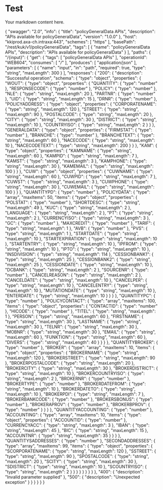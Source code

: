 # Test

Your markdown content here.

<!-- DYNAMIC_TEMPLATE_START -->
{
  "swagger": "2.0",
  "info": {
    "title": "policyGeneralData APIs",
    "description": "APIs available for policyGeneralData",
    "version": "1.0.0"
  },
  "host": "kkiprod.axa-ch.intraxa:443",
  "schemes": [
    "https"
  ],
  "basePath": "/rest/kuk/v1/policyGeneralData",
  "tags": [
    {
      "name": "policyGeneralData APIs",
      "description": "APIs available for policyGeneralData"
    }
  ],
  "paths": {
    "/{input}": {
      "get": {
        "tags": [
          "policyGeneralData APIs"
        ],
        "operationId": "WEB604",
        "consumes": [
          "*/*"
        ],
        "produces": [
          "application/json"
        ],
        "parameters": [
          {
            "name": "input",
            "in": "path",
            "required": true,
            "type": "string",
            "maxLength": 300
          }
        ],
        "responses": {
          "200": {
            "description": "Successful operation",
            "schema": {
              "type": "object",
              "properties": {
                "WOUT": {
                  "type": "object",
                  "properties": {
                    "QUANTITY": {
                      "type": "number"
                    },
                    "RESPONSECODE": {
                      "type": "number"
                    },
                    "POLICY": {
                      "type": "number"
                    },
                    "NLE": {
                      "type": "string",
                      "maxLength": 20
                    },
                    "PARTNR": {
                      "type": "number"
                    },
                    "UID": {
                      "type": "string",
                      "maxLength": 15
                    },
                    "DRNR": {
                      "type": "number"
                    },
                    "POLICYADDRESS": {
                      "type": "object",
                      "properties": {
                        "CORPORATENAME": {
                          "type": "string",
                          "maxLength": 120
                        },
                        "STREET": {
                          "type": "string",
                          "maxLength": 90
                        },
                        "POSTALCODE": {
                          "type": "string",
                          "maxLength": 20
                        },
                        "CITY": {
                          "type": "string",
                          "maxLength": 30
                        },
                        "DISTRICT": {
                          "type": "string",
                          "maxLength": 10
                        },
                        "COUNTRYISO": {
                          "type": "string",
                          "maxLength": 2
                        }
                      }
                    },
                    "GENERALDATA": {
                      "type": "object",
                      "properties": {
                        "FIRMSTAT": {
                          "type": "number"
                        },
                        "BRANCHE": {
                          "type": "number"
                        },
                        "BRANCHETEXT": {
                          "type": "string",
                          "maxLength": 60
                        },
                        "NACECODE": {
                          "type": "string",
                          "maxLength": 10
                        },
                        "NACECODETEXT": {
                          "type": "string",
                          "maxLength": 200
                        }
                      }
                    },
                    "KAM": {
                      "type": "object",
                      "properties": {
                        "KAMNAME": {
                          "type": "string",
                          "maxLength": 60
                        },
                        "KAMPID": {
                          "type": "string",
                          "maxLength": 7
                        },
                        "KAMST": {
                          "type": "string",
                          "maxLength": 3
                        },
                        "KAMPHONE": {
                          "type": "string",
                          "maxLength": 30
                        },
                        "KAMEMAIL": {
                          "type": "string",
                          "maxLength": 100
                        }
                      }
                    },
                    "CUW": {
                      "type": "object",
                      "properties": {
                        "CUWNAME": {
                          "type": "string",
                          "maxLength": 60
                        },
                        "CUWPID": {
                          "type": "string",
                          "maxLength": 7
                        },
                        "CUWST": {
                          "type": "string",
                          "maxLength": 3
                        },
                        "CUWPHONE": {
                          "type": "string",
                          "maxLength": 30
                        },
                        "CUWEMAIL": {
                          "type": "string",
                          "maxLength": 100
                        }
                      }
                    },
                    "QUANTITYPD": {
                      "type": "number"
                    },
                    "POLICYDATA": {
                      "type": "array",
                      "maxItems": 50,
                      "items": {
                        "type": "object",
                        "properties": {
                          "POLSTAT": {
                            "type": "number"
                          },
                          "SHORTDESC": {
                            "type": "string",
                            "maxLength": 49
                          },
                          "KUC": {
                            "type": "string",
                            "maxLength": 2
                          },
                          "LANGUAGE": {
                            "type": "string",
                            "maxLength": 2
                          },
                          "PT": {
                            "type": "string",
                            "maxLength": 2
                          },
                          "CURRENCYISO": {
                            "type": "string",
                            "maxLength": 3
                          },
                          "GC": {
                            "type": "number"
                          },
                          "MAXCREDIT": {
                            "type": "number"
                          },
                          "TARIF": {
                            "type": "string",
                            "maxLength": 1
                          },
                          "AVB": {
                            "type": "number"
                          },
                          "PVS": {
                            "type": "string",
                            "maxLength": 1
                          },
                          "STARTDATE": {
                            "type": "string",
                            "maxLength": 10
                          },
                          "STARTEXPIRATION": {
                            "type": "string",
                            "maxLength": 10
                          },
                          "STARTENTRY": {
                            "type": "string",
                            "maxLength": 10
                          },
                          "IPFROM": {
                            "type": "string",
                            "maxLength": 10
                          },
                          "IPTO": {
                            "type": "string",
                            "maxLength": 10
                          },
                          "INSDIVISION": {
                            "type": "string",
                            "maxLength": 114
                          },
                          "CESSIONBANK1": {
                            "type": "string",
                            "maxLength": 25
                          },
                          "CESSIONBANK2": {
                            "type": "string",
                            "maxLength": 25
                          },
                          "CESSIONDATE": {
                            "type": "string",
                            "maxLength": 10
                          },
                          "DCBANK": {
                            "type": "string",
                            "maxLength": 2
                          },
                          "SOURCENR": {
                            "type": "number"
                          },
                          "CANCELREASON": {
                            "type": "string",
                            "maxLength": 2
                          },
                          "CANCELDATE": {
                            "type": "string",
                            "maxLength": 10
                          },
                          "CANCELPER": {
                            "type": "string",
                            "maxLength": 10
                          },
                          "CANCELENTRY": {
                            "type": "string",
                            "maxLength": 10
                          },
                          "MUTATIONDATE": {
                            "type": "string",
                            "maxLength": 10
                          },
                          "ENTERDATE": {
                            "type": "string",
                            "maxLength": 10
                          }
                        }
                      }
                    },
                    "QUANTITYPC": {
                      "type": "number"
                    },
                    "POLICYCONTACT": {
                      "type": "array",
                      "maxItems": 100,
                      "items": {
                        "type": "object",
                        "properties": {
                          "CONTACTID": {
                            "type": "number"
                          },
                          "HICODE": {
                            "type": "number"
                          },
                          "TITEL": {
                            "type": "string",
                            "maxLength": 1
                          },
                          "PERSON": {
                            "type": "string",
                            "maxLength": 60
                          },
                          "FIRSTNAME": {
                            "type": "string",
                            "maxLength": 30
                          },
                          "LASTNAME": {
                            "type": "string",
                            "maxLength": 30
                          },
                          "TELNR": {
                            "type": "string",
                            "maxLength": 30
                          },
                          "MOBNR": {
                            "type": "string",
                            "maxLength": 30
                          },
                          "EMAIL": {
                            "type": "string",
                            "maxLength": 60
                          },
                          "FUNKTION": {
                            "type": "string",
                            "maxLength": 60
                          },
                          "DIVERS": {
                            "type": "string",
                            "maxLength": 40
                          }
                        }
                      }
                    },
                    "QUANTITYBROKER": {
                      "type": "number"
                    },
                    "BROKER": {
                      "type": "array",
                      "maxItems": 10,
                      "items": {
                        "type": "object",
                        "properties": {
                          "BROKERNAME": {
                            "type": "string",
                            "maxLength": 120
                          },
                          "BROKERSTREET": {
                            "type": "string",
                            "maxLength": 90
                          },
                          "BROKERPOSTALCODE": {
                            "type": "string",
                            "maxLength": 20
                          },
                          "BROKERCITY": {
                            "type": "string",
                            "maxLength": 30
                          },
                          "BROKERDISTRICT": {
                            "type": "string",
                            "maxLength": 10
                          },
                          "BROKERCOUNTRYISO": {
                            "type": "string",
                            "maxLength": 2
                          },
                          "BROKERNR": {
                            "type": "number"
                          },
                          "BROKERTYPE": {
                            "type": "number"
                          },
                          "BROKERDATEFROM": {
                            "type": "string",
                            "maxLength": 10
                          },
                          "BROKERDATETO": {
                            "type": "string",
                            "maxLength": 10
                          },
                          "BROKERPDI": {
                            "type": "string",
                            "maxLength": 7
                          },
                          "BROKERBANKCODE": {
                            "type": "number"
                          },
                          "BROKERSBONUS": {
                            "type": "number"
                          },
                          "BROKERAPROV": {
                            "type": "number"
                          },
                          "BROKERBPROV": {
                            "type": "number"
                          }
                        }
                      }
                    },
                    "QUANTITYACCOUNTING": {
                      "type": "number"
                    },
                    "ACCOUNTING": {
                      "type": "array",
                      "maxItems": 10,
                      "items": {
                        "type": "object",
                        "properties": {
                          "ACCOUNTID": {
                            "type": "number"
                          },
                          "CURRENCYACC": {
                            "type": "string",
                            "maxLength": 3
                          },
                          "IBAN": {
                            "type": "string",
                            "maxLength": 45
                          },
                          "BIC": {
                            "type": "string",
                            "maxLength": 15
                          },
                          "ACCOUNTNR": {
                            "type": "string",
                            "maxLength": 35
                          }
                        }
                      }
                    },
                    "QUANTITYSADDRESSES": {
                      "type": "number"
                    },
                    "SECONDADDRESSES": {
                      "type": "array",
                      "maxItems": 99,
                      "items": {
                        "type": "object",
                        "properties": {
                          "SCORPORATENAME": {
                            "type": "string",
                            "maxLength": 120
                          },
                          "SSTREET": {
                            "type": "string",
                            "maxLength": 90
                          },
                          "SPOSTALCODE": {
                            "type": "string",
                            "maxLength": 20
                          },
                          "SCITY": {
                            "type": "string",
                            "maxLength": 30
                          },
                          "SDISTRICT": {
                            "type": "string",
                            "maxLength": 10
                          },
                          "SCOUNTRYISO": {
                            "type": "string",
                            "maxLength": 2
                          }
                        }
                      }
                    }
                  }
                }
              }
            }
          },
          "400": {
            "description": "Invalid parameter supplied"
          },
          "500": {
            "description": "Unexpected exception"
          }
        }
      }
    }
  }
}


<!-- DYNAMIC_TEMPLATE_END -->